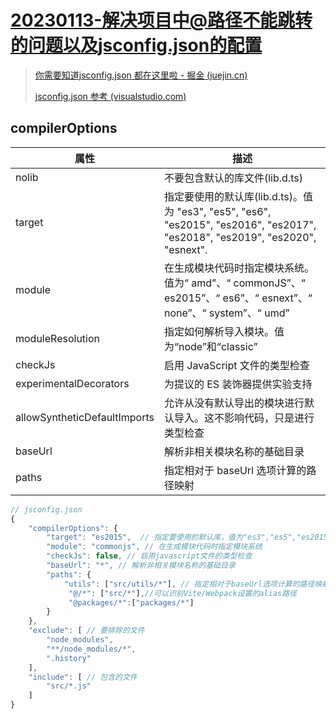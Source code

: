# 20230113-解决项目中@路径不能跳转的问题以及jsconfig.json的配置

> [你需要知道jsconfig.json 都在这里啦 - 掘金 (juejin.cn)](https://juejin.cn/post/7004748084374831117)
>
> [jsconfig.json 参考 (visualstudio.com)](https://code.visualstudio.com/docs/languages/jsconfig)

## compilerOptions

| 属性                         | 描述                                                         |
| ---------------------------- | ------------------------------------------------------------ |
| nolib                        | 不要包含默认的库文件(lib.d.ts)                               |
| target                       | 指定要使用的默认库(lib.d.ts)。值为 "es3", "es5", "es6", "es2015", "es2016", "es2017", "es2018", "es2019", "es2020", "esnext". |
| module                       | 在生成模块代码时指定模块系统。值为“ amd”、“ commonJS”、“ es2015”、“ es6”、“ esnext”、“ none”、“ system”、“ umd” |
| moduleResolution             | 指定如何解析导入模块。值为“node”和“classic”                  |
| checkJs                      | 启用 JavaScript 文件的类型检查                               |
| experimentalDecorators       | 为提议的 ES 装饰器提供实验支持                               |
| allowSyntheticDefaultImports | 允许从没有默认导出的模块进行默认导入。这不影响代码，只是进行类型检查 |
| baseUrl                      | 解析非相关模块名称的基础目录                                 |
| paths                        | 指定相对于 baseUrl 选项计算的路径映射                        |

```js
// jsconfig.json
{
    "compilerOptions": {
        "target": "es2015",  // 指定要使用的默认库，值为"es3","es5","es2015"...
        "module": "commonjs", // 在生成模块代码时指定模块系统
        "checkJs": false, // 启用javascript文件的类型检查
        "baseUrl": "*", // 解析非相关模块名称的基础目录
        "paths": {
            "utils": ["src/utils/*"], // 指定相对于baseUrl选项计算的路径映射，使用webpack别名，智能感知路径
             "@/*": ["src/*"],//可以识别Vite/Webpack设置的alias路径
             "@packages/*":["packages/*"]
        }
    },
    "exclude": [ // 要排除的文件
        "node_modules", 
        "**/node_modules/*",
        ".history"
    ],
    "include": [ // 包含的文件
        "src/*.js"
    ]
}
```

